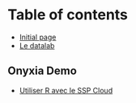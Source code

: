 # Table of contents

* [Initial page](README.md)
* [Le datalab](https://datalab.sspcloud.fr)

## Onyxia Demo

* [Utiliser R avec le SSP Cloud](onyxia-demo/utiliser-r-avec-le-ssp-cloud.md)

